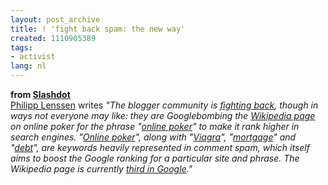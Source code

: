 ```yaml
---
layout: post_archive
title: ! 'fight back spam: the new way'
created: 1110905389
tags:
- activist
lang: nl
---
```

<b>from [Slashdot](http://slashdot.org/article.pl?sid=05/03/15/0035225&from=rss)</b><br />[Philipp Lenssen](http://blog.outer-court.com) writes <i>"The blogger community is [fighting back](http://www.threadwatch.org/node/1882), though in ways not everyone may like: they are Googlebombing the [Wikipedia page](http://en.wikipedia.org/wiki/Online_poker) on online poker for the phrase "[online poker](http://en.wikipedia.org/wiki/Online_poker)" to make it rank higher in search engines. "[Online poker](http://en.wikipedia.org/wiki/Online_poker)", along with "[Viagra](http://en.wikipedia.org/wiki/Viagra)", "[mortgage](http://en.wikipedia.org/wiki/mortgage)" and "[debt](http://en.wikipedia.org/wiki/debt)", are keywords heavily represented in comment spam, which itself aims to boost the Google ranking for a particular site and phrase. The Wikipedia page is currently [third in Google](http://www.google.com/search?q=online+poker)."</i>
